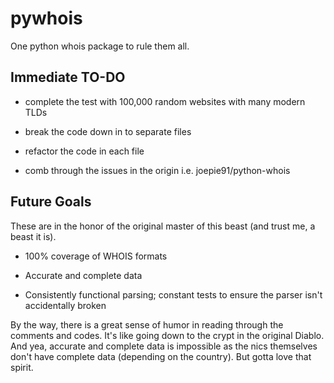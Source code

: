 # pywhois

One python whois package to rule them all.

## Immediate TO-DO

- complete the test with 100,000 random websites with many modern TLDs 

- break the code down in to separate files 

- refactor the code in each file

- comb through the issues in the origin i.e. joepie91/python-whois 

## Future Goals

These are in the honor of the original master of this beast (and trust me, a beast it is). 

- 100% coverage of WHOIS formats

- Accurate and complete data

- Consistently functional parsing; constant tests to ensure the parser isn't accidentally broken

By the way, there is a great sense of humor in reading through the comments and codes. It's like going down to the crypt in the original Diablo. And yea, accurate and complete data is impossible as the nics themselves don't have complete data (depending on the country). But gotta love that spirit. 
